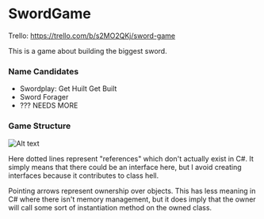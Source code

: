 # SwordGame

Trello: https://trello.com/b/s2MO2QKj/sword-game

This is a game about building the biggest sword.

### Name Candidates
- Swordplay: Get Huilt Get Built
- Sword Forager
- ??? NEEDS MORE



### Game Structure

![Alt text](http://www.plantuml.com/plantuml/img/ZLJBJiCm4BpxAwAUW2X8N54LWH2FIa0hbSVPnAl6mh6Zn26gW7zdrqxiG2dYrEnZPcUzevwrbZUsgnHZXU9jcvpNjP85jzBev9sb6rv1SffSumzBEucVZuixhla66fPgiBrfNZ6vr4fgkFSnIzT4IfY3Goo-6IdOvpY0qiHSAxw5fiNwhMpjVEN2dAMWeP8GyfSORZ4jTTtPa5rGT6T4fo17Qi_yR1ebYDgyu5Q5YYJBCP577HSbRtXXeI542LpP4jiNsg8qqqht0AV9rHCKrk2kv-ADw-BRGfx72oUI5fSNM5xJxny8jn811A_m8SUfl_GF04T8W1xafhGZODrBlOdj-mSw_0fFiilnNmdXwkvqN8EYnyKx5w_p5ONn32uCRG_RckXNupTBbpNeYUeBPTh9n7HTclx0s1973R1Okv42zjI2qearI4HOAVPDBPu9q-iizmR_hH3j7fzWTZ9BigxEZf9PnVLsvgKmvspAvzwAZ0tUo3xoQ3Vcp_yzvx6xl0w_f-Xu9hLOcJp1AE7uUDZHJmzXa3Yiwxth3KTDWmAVs94GZCMYnNwYN7AUPPFcdqEdUjaPQ87_Hry0)

Here dotted lines represent "references" which don't actually exist in C#. It simply means that there could be an interface here, but I avoid creating interfaces because it contributes to class hell.

Pointing arrows represent ownership over objects. This has less meaning in C# where there isn't memory management, but it does imply that the owner will call some sort of instantiation method on the owned class.
